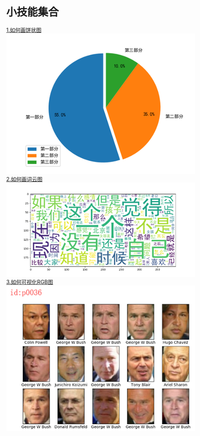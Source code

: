 # 小技能集合
[1.如何画饼状图](./pieChart.py)<br>
![piechart](https://github.com/TolicWang/Pictures/blob/master/Pic/p0028.png)<br>
[2.如何画词云图](../Lecture_06/word_cloud.py)<br>
![worldcloud](../Lecture_06/data/Figure_1.png)<br>
[3.如何可视化RGB图](./visiualRGB.py)
![p0036](https://github.com/TolicWang/Pictures/blob/master/Pic/p0036.png)<br>